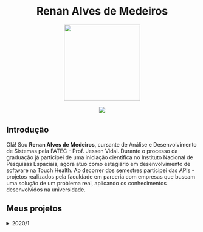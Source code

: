 <body>
  <div align="center">
    <h1>Renan Alves de Medeiros</h1>
    <kbd><img src="https://avatars.githubusercontent.com/u/64873343?v=4" width="200px" height="200px"/></kbd>
    <p><a href="https://www.linkedin.com/in/medrenan/"><img src="https://img.shields.io/badge/LinkedIn-0077B5?style=for-the-badge&logo=linkedin&logoColor=white"/></a></p>
  </div>
</body>
  
## Introdução

Olá! Sou **Renan Alves de Medeiros**, cursante de Análise e Desenvolvimento de Sistemas pela FATEC - Prof. Jessen Vidal. Durante o processo da graduação já participei de uma iniciação científica no Instituto Nacional de Pesquisas Espaciais, agora atuo como estagiário em desenvolvimento de software na Touch Health. Ao decorrer dos semestres participei das APIs - projetos realizados pela faculdade em parceria com empresas que buscam uma solução de um problema real, aplicando os conhecimentos desenvolvidos na universidade.

## Meus projetos
<details>
  <summary>2020/1</summary>
  
  
  ## iPet App <a href="https://github.com/medrenan/ipet-app"><img src="resources/github-logo-light.png" width="25px" height="25px"></img><a>
  
  ### Parceiro Acadêmico
  FATEC - Prof. Jessen Vidal, proposto pelo professor Jean Carlos Lourenço Costa da disciplina Programação em Microinformática
  
  ### Visão do Projeto
  Desenvolver um aplicativo mobile para gerenciamento e cuidado de animais de estimação, com interface do usuário e interação com banco de dados através da leitura e persistência de dados. O aplicativo conta com cadastro de pets, doenças parasitárias, vacinas e vermifugos.
  
  ### Tecnologias Utilizadas
  
  #### MongoDB
  O banco de dados da aplicação foi construído com o MongoDB, um banco de dados não relacional orientado a documento. Ele possibilita realizar a persistência dos dados da aplicação a partir de documentos do tipo JSON e impressiona pela velocidade de processamento das transações.
  
  O MongoDB é muito vantajoso em relação a bancos de dados relacionais quando se tem um sistema com poucos recursos e que, por tratar dados diretamente como JSON, se torna um ótimo complemento à linguagem JavaScript.
  #### Express
  Express.js é um framework para aplicações baseadas em Node.js que fornece os recursos necessários para a criação de servidores web, possibilitando um design e uma construção de aplicação mais rápida e fácil.
  
  O Express.js facilita o envio e tratamento de requisições via HTTP, o que permite criar uma aplicação web de arquitetura MVC de forma simplificada com implementação de rotas e a manipulação de views e requisições. 
  
  #### React Native
  React Native é uma biblioteca Javascript criada e mantida pela Meta. Ela possibilita a criação de aplicações mobile para sistemas Android e iOS de forma nativa, renderizando código em Javascript para a linguagem de uso particular do sistema, implicando num desenvolvimento mais simples, ágil e fácil de ser mantido.
  
  Como diz o nome, React Native é baseado em outra biblioteca Javascript já muito aclamada: o React, módulo com o objetivo de facilitar o desenvolvimento interfaces de usuário em páginas web de forma dinâmica.
  
  O uso do React Native traz incontáveis benefícios para construção de aplicações mobile e ganha pontos por sua ótima performance em múltiplos sistemas de dispositivos móveis.
  
  #### Expo
  O Expo é um framework e uma plataforma para aplicações React (o que inclui o React native). Ele disponibiliza uma série de ferramentas e serviços construídos sobre plataformas nativas que auxilia no desenvolvimento, construção, implantação e iteração em ambientes Android/iOS através de uma base de códigos Javascript.
  
  Sua integração com o React Native é o que fez a plataforma ser utilizada para o deenvolvimento do projeto. Com o Expo, podemos renderizar a aplicação em qualquer celular através da leitura de um QR Code e assim acompanhar o desenvolvimento em tempo real de forma direta e com pouca configuração. 
  
  #### NodeJs
  Node.js é um software que permite a execução de códigos Javascript fora de um navegador web, que é seu interpretador padrão. É projetado para construir aplicações web escaláveis, sendo um ambiente de servidor extremamente eficiente para o desenvolvimento rápido e limpo de aplicações Javascript.
  
  Sua flexibilidade com o gerenciamento de pacotes e softwares NPM (Node Package Manager) da ao Node.js um potencial para ser utilizado em diversas situações. Além disso, é um ambiente leve pouco custoso e eficiente e conta com suporte das principais empresas na área de tecnologia, como a Google, Amazon e Microsoft.
  
  #### Contribuições Pessoais
  
  Fui responsável pelo desenvolvimento backend da aplicação. Sendo neste semestre meu primeiro contato com programação web e com diversos dos recursos utilizados, como a linguagem Javascript e o React Native, tive de aprender o uso eficiente das ferramentas da aplicação durante o próprio desenvolvimento.
  
  Como desenvolvedor back-end, construí a lógica e os serviços da aplicação com o uso das tecnologias citadas, pesquisando nas documentações e em tutoriais os diferentes tipos de implementações e os usos mais adequados ao projeto de forma com que o problema apresentado fosse resolvido de forma eficiente. Desenvolvi os serviços que se comunicam com a tela do aplicativo, com persistência, leitura, escrita e remoção de dados no banco de dados da aplicação utilizando uma arquitetura de model, view e controller.
  
  Apesar de ser desenvolvedor back-end, também contribuí com o desenvolvimento de componentes da interface do usuário, aplicando lógicas à renderização das páginas da aplicação e tratando os dados recebidos.
  
  O versionamento do projeto num repositório na nuvem, sendo utilizado o GitHub, também foi uma das minhas atribuições e da equipe. Além de contribuir com documentações necessárias para as entregas e auxiliar no gerenciamento da equipe com o uso da metodologia Kanban, veiculada pela plataforma Trello.
  
  #### Hard Skills
  
  - **Aplicação de arquitetura MVC em uma aplicação web**: Sei fazer com autonomia
  - **Desenvolvimento de aplicações back-end em Node.js**: Sei fazer com ajuda.
  - **Versionamento de repositório git**: Sei fazer com autonomia.
  - **React com HTML/CSS**: Sei fazer com autonomia.
  
  #### Soft Skills
  
  - **Comunicação**: foi fundamental para o desenvolvimento do projeto e a integração da equipe, onde todos se conheciam há pouco tempo e possuíam niveis diferentes de conhecimento. Foi necessário principalmente no pareamento dos conhecimentos do time, na organização do fluxo de desenvolviemto e nas apresentações das entregas.
  - **Resolução de problemas**: durante qualquer processo de desenvolvimento é natural que exista conflitos e problemas internos ou externos, sejam eles técnicos ou de gestão, por isso é necessários buscar formas eficientes de resolve-los. Foi fundamental durante o processo inteiro de desenvolvimento do API.
  - **Ensino/Treinamento**: como foi citado no ponto de *Comunicação*, a equipe possuia diferentes níveis de conhecimentos técnicos, por isso, o ensino e o treinamento foi vital no desenvolvimento do projeto. Como houve facilidade da minha parte no entendimento das tecnologias, que aprendi praticando e com o auxílio de outros membros da equipe, pude repassar o conhecimento adquirido treinando outros membros da equipe e auxiliando em dúvidas.
</details>
